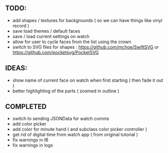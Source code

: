
## TODO:
- add shapes / textures for backgrounds ( so we can have things like vinyl record )
- save load themes / default faces
- save / load current settings on watch
- allow for user to cycle faces from the list using the crown
- switch to SVG files for shapes : https://github.com/mchoe/SwiftSVG or https://github.com/pocketsvg/PocketSVG

## IDEAS:
- show name of current face on watch when first starting ( then fade it out )
- better highlighting of the parts ( zoomed in outline )

## COMPLETED
- switch to sending JSONData for watch comms
- add color picker
- add color for minute hand ( and subclass color picker controller )
- get rid of digital time from watch app ( from original tutorial )
- fix warnings in IB 
- fix warnings in logs

